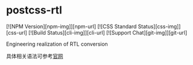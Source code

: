 # postcss-rtl

[![NPM Version][npm-img]][npm-url]
[![CSS Standard Status][css-img]][css-url]
[![Build Status][cli-img]][cli-url]
[![Support Chat][git-img]][git-url]


Engineering realization of RTL conversion

具体相关语法可参考[官网](https://rtlcss.com/)
